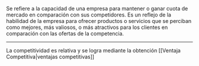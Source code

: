 Se refiere a la capacidad de una empresa para mantener o ganar cuota de mercado en comparación con sus competidores. Es un reflejo de la habilidad de la empresa para ofrecer productos o servicios que se perciban como mejores, más valiosos, o más atractivos para los clientes en comparación con las ofertas de la competencia.

---

La competitividad es relativa y se logra mediante la obtención [[Ventaja Competitiva|ventajas competitivas]]